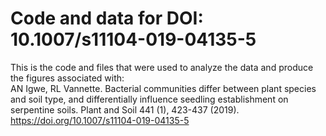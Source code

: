 # Code and data for DOI: 10.1007/s11104-019-04135-5

This is the code and files that were used to analyze the data and produce the figures associated with:\
AN Igwe, RL Vannette. Bacterial communities differ between plant species and soil type, and differentially influence seedling establishment on serpentine soils. Plant and Soil 441 (1), 423-437 (2019). https://doi.org/10.1007/s11104-019-04135-5
